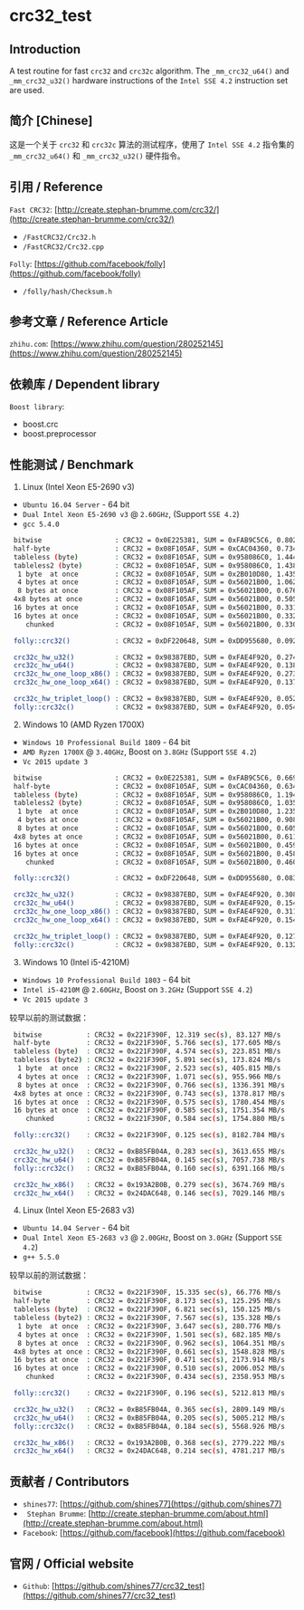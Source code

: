 
# crc32_test

## Introduction

A test routine for fast `crc32` and `crc32c` algorithm. The `_mm_crc32_u64()` and `_mm_crc32_u32()` hardware instructions of the `Intel SSE 4.2` instruction set are used.

## 简介 [Chinese]

这是一个关于 `crc32` 和 `crc32c` 算法的测试程序，使用了 `Intel SSE 4.2` 指令集的 `_mm_crc32_u64()` 和 `_mm_crc32_u32()` 硬件指令。

## 引用 / Reference

`Fast CRC32`: [http://create.stephan-brumme.com/crc32/](http://create.stephan-brumme.com/crc32/)

* `/FastCRC32/Crc32.h`
* `/FastCRC32/Crc32.cpp`

`Folly`: [https://github.com/facebook/folly](https://github.com/facebook/folly)

* `/folly/hash/Checksum.h`

## 参考文章 / Reference Article

`zhihu.com`: [https://www.zhihu.com/question/280252145](https://www.zhihu.com/question/280252145)

## 依赖库 / Dependent library

`Boost library`:

* boost.crc
* boost.preprocessor

## 性能测试 / Benchmark

1. Linux (Intel Xeon E5-2690 v3)

* `Ubuntu 16.04 Server` - 64 bit
* `Dual Intel Xeon E5-2690 v3` @ `2.60GHz`, (Support `SSE 4.2`)
*  `gcc 5.4.0`

```bash
 bitwise                  : CRC32 = 0x0E225381, SUM = 0xFAB9C5C6, 0.802 sec(s), 79.765 MB/s
 half-byte                : CRC32 = 0x08F105AF, SUM = 0xCAC04360, 0.734 sec(s), 174.290 MB/s
 tableless (byte)         : CRC32 = 0x08F105AF, SUM = 0x958086C0, 1.444 sec(s), 177.280 MB/s
 tableless2 (byte)        : CRC32 = 0x08F105AF, SUM = 0x958086C0, 1.438 sec(s), 178.010 MB/s
  1 byte  at once         : CRC32 = 0x08F105AF, SUM = 0x2B010D80, 1.435 sec(s), 356.725 MB/s
  4 bytes at once         : CRC32 = 0x08F105AF, SUM = 0x56021B00, 1.062 sec(s), 964.429 MB/s
  8 bytes at once         : CRC32 = 0x08F105AF, SUM = 0x56021B00, 0.676 sec(s), 1513.887 MB/s
 4x8 bytes at once        : CRC32 = 0x08F105AF, SUM = 0x56021B00, 0.505 sec(s), 2026.246 MB/s
 16 bytes at once         : CRC32 = 0x08F105AF, SUM = 0x56021B00, 0.331 sec(s), 3089.951 MB/s
 16 bytes at once         : CRC32 = 0x08F105AF, SUM = 0x56021B00, 0.332 sec(s), 3081.710 MB/s
    chunked               : CRC32 = 0x08F105AF, SUM = 0x56021B00, 0.330 sec(s), 3098.610 MB/s

 folly::crc32()           : CRC32 = 0xDF220648, SUM = 0xDD955680, 0.092 sec(s), 11180.472 MB/s

 crc32c_hw_u32()          : CRC32 = 0x98387EBD, SUM = 0xFAE4F920, 0.274 sec(s), 3733.894 MB/s
 crc32c_hw_u64()          : CRC32 = 0x98387EBD, SUM = 0xFAE4F920, 0.138 sec(s), 7397.871 MB/s
 crc32c_hw_one_loop_x86() : CRC32 = 0x98387EBD, SUM = 0xFAE4F920, 0.273 sec(s), 3755.008 MB/s
 crc32c_hw_one_loop_x64() : CRC32 = 0x98387EBD, SUM = 0xFAE4F920, 0.137 sec(s), 7461.320 MB/s

 crc32c_hw_triplet_loop() : CRC32 = 0x98387EBD, SUM = 0xFAE4F920, 0.052 sec(s), 19564.910 MB/s
 folly::crc32c()          : CRC32 = 0x98387EBD, SUM = 0xFAE4F920, 0.054 sec(s), 18926.481 MB/s
```

2. Windows 10 (AMD Ryzen 1700X)

* `Windows 10 Professional Build 1809` - 64 bit
* `AMD Ryzen 1700X` @ `3.40GHz`, Boost on `3.8GHz` (Support `SSE 4.2`)
* `Vc 2015 update 3`

```bash
 bitwise                  : CRC32 = 0x0E225381, SUM = 0xFAB9C5C6, 0.669 sec(s), 95.711 MB/s
 half-byte                : CRC32 = 0x08F105AF, SUM = 0xCAC04360, 0.634 sec(s), 201.956 MB/s
 tableless (byte)         : CRC32 = 0x08F105AF, SUM = 0x958086C0, 1.194 sec(s), 214.338 MB/s
 tableless2 (byte)        : CRC32 = 0x08F105AF, SUM = 0x958086C0, 1.035 sec(s), 247.383 MB/s
  1 byte  at once         : CRC32 = 0x08F105AF, SUM = 0x2B010D80, 1.235 sec(s), 414.715 MB/s
  4 bytes at once         : CRC32 = 0x08F105AF, SUM = 0x56021B00, 0.908 sec(s), 1127.164 MB/s
  8 bytes at once         : CRC32 = 0x08F105AF, SUM = 0x56021B00, 0.605 sec(s), 1692.147 MB/s
 4x8 bytes at once        : CRC32 = 0x08F105AF, SUM = 0x56021B00, 0.611 sec(s), 1675.682 MB/s
 16 bytes at once         : CRC32 = 0x08F105AF, SUM = 0x56021B00, 0.459 sec(s), 2230.457 MB/s
 16 bytes at once         : CRC32 = 0x08F105AF, SUM = 0x56021B00, 0.458 sec(s), 2237.239 MB/s
    chunked               : CRC32 = 0x08F105AF, SUM = 0x56021B00, 0.460 sec(s), 2224.228 MB/s

 folly::crc32()           : CRC32 = 0xDF220648, SUM = 0xDD955680, 0.083 sec(s), 12401.629 MB/s

 crc32c_hw_u32()          : CRC32 = 0x98387EBD, SUM = 0xFAE4F920, 0.308 sec(s), 3325.675 MB/s
 crc32c_hw_u64()          : CRC32 = 0x98387EBD, SUM = 0xFAE4F920, 0.154 sec(s), 6638.509 MB/s
 crc32c_hw_one_loop_x86() : CRC32 = 0x98387EBD, SUM = 0xFAE4F920, 0.311 sec(s), 3287.970 MB/s
 crc32c_hw_one_loop_x64() : CRC32 = 0x98387EBD, SUM = 0xFAE4F920, 0.154 sec(s), 6651.048 MB/s

 crc32c_hw_triplet_loop() : CRC32 = 0x98387EBD, SUM = 0xFAE4F920, 0.127 sec(s), 8036.289 MB/s
 folly::crc32c()          : CRC32 = 0x98387EBD, SUM = 0xFAE4F920, 0.132 sec(s), 7760.427 MB/s
```

3. Windows 10 (Intel i5-4210M)

* `Windows 10 Professional Build 1803` - 64 bit
* `Intel i5-4210M` @ `2.60GHz`, Boost on `3.2GHz` (Support `SSE 4.2`)
* `Vc 2015 update 3`

较早以前的测试数据：

```bash
 bitwise           : CRC32 = 0x221F390F, 12.319 sec(s), 83.127 MB/s
 half-byte         : CRC32 = 0x221F390F, 5.766 sec(s), 177.605 MB/s
 tableless (byte)  : CRC32 = 0x221F390F, 4.574 sec(s), 223.851 MB/s
 tableless (byte2) : CRC32 = 0x221F390F, 5.891 sec(s), 173.824 MB/s
  1 byte  at once  : CRC32 = 0x221F390F, 2.523 sec(s), 405.815 MB/s
  4 bytes at once  : CRC32 = 0x221F390F, 1.071 sec(s), 955.966 MB/s
  8 bytes at once  : CRC32 = 0x221F390F, 0.766 sec(s), 1336.391 MB/s
 4x8 bytes at once : CRC32 = 0x221F390F, 0.743 sec(s), 1378.817 MB/s
 16 bytes at once  : CRC32 = 0x221F390F, 0.575 sec(s), 1780.454 MB/s
 16 bytes at once  : CRC32 = 0x221F390F, 0.585 sec(s), 1751.354 MB/s
    chunked        : CRC32 = 0x221F390F, 0.584 sec(s), 1754.880 MB/s

 folly::crc32()    : CRC32 = 0x221F390F, 0.125 sec(s), 8182.784 MB/s

 crc32c_hw_u32()   : CRC32 = 0xB85FB04A, 0.283 sec(s), 3613.655 MB/s
 crc32c_hw_u64()   : CRC32 = 0xB85FB04A, 0.145 sec(s), 7057.738 MB/s
 folly::crc32c()   : CRC32 = 0xB85FB04A, 0.160 sec(s), 6391.166 MB/s

 crc32c_hw_x86()   : CRC32 = 0x193A2B0B, 0.279 sec(s), 3674.769 MB/s
 crc32c_hw_x64()   : CRC32 = 0x24DAC648, 0.146 sec(s), 7029.146 MB/s
```

4. Linux (Intel Xeon E5-2683 v3)

* `Ubuntu 14.04 Server` - 64 bit
* `Dual Intel Xeon E5-2683 v3` @ `2.00GHz`, Boost on `3.0GHz` (Support `SSE 4.2`)
*  `g++ 5.5.0`

较早以前的测试数据：

```bash
 bitwise           : CRC32 = 0x221F390F, 15.335 sec(s), 66.776 MB/s
 half-byte         : CRC32 = 0x221F390F, 8.173 sec(s), 125.295 MB/s
 tableless (byte)  : CRC32 = 0x221F390F, 6.821 sec(s), 150.125 MB/s
 tableless (byte2) : CRC32 = 0x221F390F, 7.567 sec(s), 135.328 MB/s
  1 byte  at once  : CRC32 = 0x221F390F, 3.647 sec(s), 280.776 MB/s
  4 bytes at once  : CRC32 = 0x221F390F, 1.501 sec(s), 682.185 MB/s
  8 bytes at once  : CRC32 = 0x221F390F, 0.962 sec(s), 1064.351 MB/s
 4x8 bytes at once : CRC32 = 0x221F390F, 0.661 sec(s), 1548.828 MB/s
 16 bytes at once  : CRC32 = 0x221F390F, 0.471 sec(s), 2173.914 MB/s
 16 bytes at once  : CRC32 = 0x221F390F, 0.510 sec(s), 2006.052 MB/s
    chunked        : CRC32 = 0x221F390F, 0.434 sec(s), 2358.953 MB/s

 folly::crc32()    : CRC32 = 0x221F390F, 0.196 sec(s), 5212.813 MB/s

 crc32c_hw_u32()   : CRC32 = 0xB85FB04A, 0.365 sec(s), 2809.149 MB/s
 crc32c_hw_u64()   : CRC32 = 0xB85FB04A, 0.205 sec(s), 5005.212 MB/s
 folly::crc32c()   : CRC32 = 0xB85FB04A, 0.184 sec(s), 5568.926 MB/s

 crc32c_hw_x86()   : CRC32 = 0x193A2B0B, 0.368 sec(s), 2779.222 MB/s
 crc32c_hw_x64()   : CRC32 = 0x24DAC648, 0.214 sec(s), 4781.217 MB/s
```

## 贡献者 / Contributors

* `shines77`: [https://github.com/shines77](https://github.com/shines77)
* ` Stephan Brumme`: [http://create.stephan-brumme.com/about.html](http://create.stephan-brumme.com/about.html)
* `Facebook`: [https://github.com/facebook](https://github.com/facebook)

## 官网 / Official website

* `Github`: [https://github.com/shines77/crc32_test](https://github.com/shines77/crc32_test)
